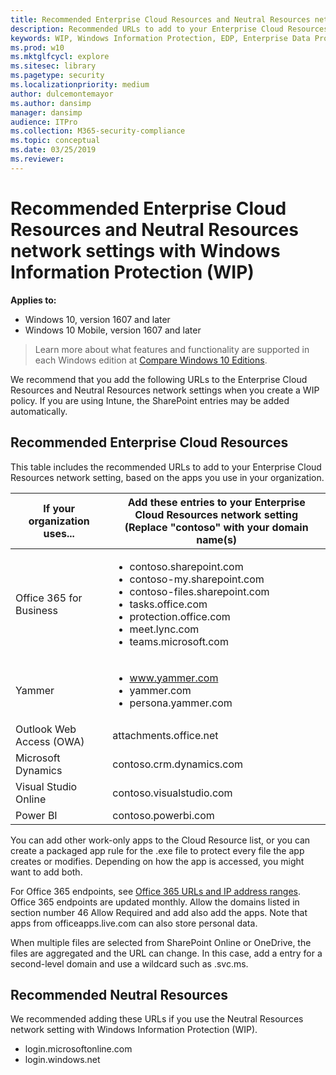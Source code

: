 ```yaml
---
title: Recommended Enterprise Cloud Resources and Neutral Resources network settings with Windows Information Protection (WIP) (Windows 10)
description: Recommended URLs to add to your Enterprise Cloud Resources and Neutral Resources network settings, when used with Windows Information Protection (WIP).
keywords: WIP, Windows Information Protection, EDP, Enterprise Data Protection, WIP and Neutral Resources, WIP and Enterprise Cloud Resources
ms.prod: w10
ms.mktglfcycl: explore
ms.sitesec: library
ms.pagetype: security
ms.localizationpriority: medium
author: dulcemontemayor
ms.author: dansimp
manager: dansimp
audience: ITPro
ms.collection: M365-security-compliance
ms.topic: conceptual
ms.date: 03/25/2019
ms.reviewer: 
---
```


# Recommended Enterprise Cloud Resources and Neutral Resources network settings with Windows Information Protection (WIP)

**Applies to:**

- Windows 10, version 1607 and later
- Windows 10 Mobile, version 1607 and later

>Learn more about what features and functionality are supported in each Windows edition at [Compare Windows 10 Editions](https://www.microsoft.com/WindowsForBusiness/Compare).

We recommend that you add the following URLs to the Enterprise Cloud Resources and Neutral Resources network settings when you create a WIP policy. If you are using Intune, the SharePoint entries may be added automatically. 

## Recommended Enterprise Cloud Resources
This table includes the recommended URLs to add to your Enterprise Cloud Resources network setting, based on the apps you use in your organization.

|If your organization uses... |Add these entries to your Enterprise Cloud Resources network setting<br>(Replace "contoso" with your domain name(s)|
|-----------------------------|---------------------------------------------------------------------|
|Office 365 for Business |<ul><li>contoso.sharepoint.com</li><li>contoso-my.sharepoint.com</li><li>contoso-files.sharepoint.com</li><li>tasks.office.com</li><li>protection.office.com</li><li>meet.lync.com</li><li>teams.microsoft.com</li></ul> |
|Yammer |<ul><li>www.yammer.com</li><li>yammer.com</li><li>persona.yammer.com</li></ul> |
|Outlook Web Access (OWA) |attachments.office.net |
|Microsoft Dynamics |contoso.crm.dynamics.com |
|Visual Studio Online |contoso.visualstudio.com |
|Power BI |contoso.powerbi.com |

You can add other work-only apps to the Cloud Resource list, or you can create a packaged app rule for the .exe file to protect every file the app creates or modifies. Depending on how the app is accessed, you might want to add both.

For Office 365 endpoints, see [Office 365 URLs and IP address ranges](https://docs.microsoft.com/office365/enterprise/urls-and-ip-address-ranges). 
Office 365 endpoints are updated monthly. 
Allow the domains listed in section number 46 Allow Required and add also add the apps. 
Note that apps from officeapps.live.com can also store personal data. 

When multiple files are selected from SharePoint Online or OneDrive, the files are aggregated and the URL can change. In this case, add a entry for a second-level domain and use a wildcard such as .svc.ms. 


## Recommended Neutral Resources
We recommended adding these URLs if you use the Neutral Resources network setting with Windows Information Protection (WIP).
<ul>
    <li>login.microsoftonline.com</li>
    <li>login.windows.net</li>
</ul>
